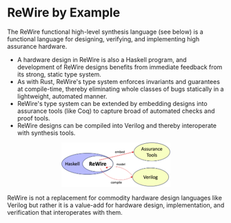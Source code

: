 # ReWire by Example

The ReWire functional high-level synthesis language (see below) is a functional language for designing, verifying, and implementing high assurance hardware. 
* A hardware design in ReWire is also a Haskell program, and development of ReWire designs benefits from immediate feedback from its strong, static type system.
* As with Rust, ReWire's type system enforces invariants and guarantees at compile-time, thereby eliminating whole classes of bugs statically in a lightweight, automated manner. 
* ReWire's type system can be extended by embedding designs into assurance tools (like Coq) to capture broad of automated checks and proof tools. 
* ReWire designs can be compiled into Verilog and thereby interoperate with synthesis tools. 

<p align="center"><img src="images/ReWireUses.png"  style="height:50%; width:50%" ></p>

ReWire is not a replacement for commodity hardware design languages like Verilog but rather it is a value-add for hardware design, implementation, and verification that interoperates with them.
